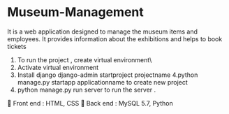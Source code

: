 # Museum-Management
It is a web application designed to manage the museum items and employees. It provides information about the exhibitions and helps to book tickets
1. To run the project , create virtual environment\
2. Activate virtual environment
3. Install django django-admin startproject projectname
4.python manage.py startapp applicationname to create new project 
5. python manage.py run server to run the server .

	Front end : 	 HTML, CSS
	Back end 	:	MySQL 5.7, Python 
